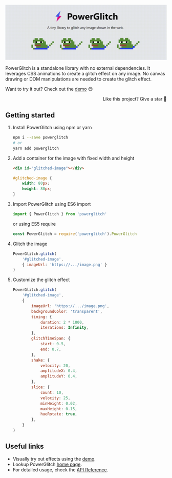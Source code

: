 <img src="./assets/intro.gif">

PowerGlitch is a standalone library with no external dependencies. It leverages CSS animations to create a glitch effect on any image. No canvas drawing or DOM manipulations are needed to create the glitch effect.

Want to try it out? Check out the [demo](https://7ph.github.io/powerglitch/#/playground) 😊

<p align="right">
    Like this project? Give a star 🌟
</p>

## Getting started

1. Install PowerGlitch using npm or yarn
    ```bash
    npm i --save powerglitch
    # or
    yarn add powerglitch
    ```

2. Add a container for the image with fixed width and height
    ```html
    <div id="glitched-image"></div>
    ```
    ```css
    #glitched-image {
        width: 80px;
        height: 80px;
    }
    ```

3. Import PowerGlitch using ES6 import
    ```javascript
    import { PowerGlitch } from 'powerglitch'
    ```
    or using ES5 require
    ```javascript
    const PowerGlitch = require('powerglitch').PowerGlitch
    ```

4. Glitch the image
    ```javascript
    PowerGlitch.glitch(
        '#glitched-image',
        { imageUrl: 'https://.../image.png' }
    )
    ```

5. Customize the glitch effect
    ```javascript
    PowerGlitch.glitch(
        '#glitched-image',
        {
            imageUrl: 'https://.../image.png',
            backgroundColor: 'transparent',
            timing: {
                duration: 2 * 1000,
                iterations: Infinity,
            },
            glitchTimeSpan: {
                start: 0.5,
                end: 0.7,
            },
            shake: {
                velocity: 20,
                amplitudeX: 0.4,
                amplitudeY: 0.4,
            },
            slice: {
                count: 10,
                velocity: 25,
                minHeight: 0.02,
                maxHeight: 0.15,
                hueRotate: true,
            },
        }
    )
    ```

## Useful links

- Visually try out effects using the [demo](https://7ph.github.io/powerglitch/#/playground).
- Lookup PowerGlitch [home page](https://7ph.github.io/powerglitch/).
- For detailed usage, check the [API Reference](https://7ph.github.io/powerglitch/#/api).

